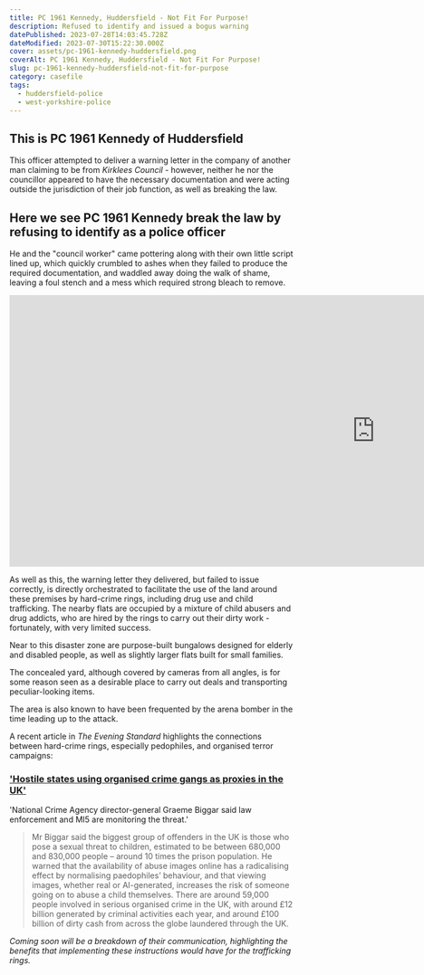 ```yaml
---
title: PC 1961 Kennedy, Huddersfield - Not Fit For Purpose!
description: Refused to identify and issued a bogus warning
datePublished: 2023-07-28T14:03:45.728Z
dateModified: 2023-07-30T15:22:30.000Z
cover: assets/pc-1961-kennedy-huddersfield.png
coverAlt: PC 1961 Kennedy, Huddersfield - Not Fit For Purpose!
slug: pc-1961-kennedy-huddersfield-not-fit-for-purpose
category: casefile
tags:
  - huddersfield-police
  - west-yorkshire-police
---
```

## This is PC 1961 Kennedy of Huddersfield

This officer attempted to deliver a warning letter in the company of another man
claiming to be from *Kirklees Council* - however,
neither he nor the councillor appeared to have the necessary documentation
and were acting outside the jurisdiction of their job function, as well as
breaking the law.


## Here we see PC 1961 Kennedy break the law by refusing to identify as a police officer

He and the "council worker" came pottering along with their own little script lined up, which quickly
crumbled to ashes when they failed to produce the required documentation, and waddled away doing the 
walk of shame, leaving a foul stench and a mess which required strong bleach to remove.


<iframe width="1290" height="480" src="https://www.youtube.com/embed/QrKbzzVASl8" title="Bogus PC 1961 Kennedy and Kirklees Council n*nce" frameborder="0" allow="accelerometer; autoplay; clipboard-write; encrypted-media; gyroscope; picture-in-picture; web-share" allowfullscreen></iframe>


As well as this, the warning letter they delivered, but failed to issue correctly,
is directly orchestrated to facilitate the use of the land around these premises by
hard-crime rings, including drug use and child trafficking. The nearby flats are
occupied by a mixture of child abusers and drug addicts, who are hired by the rings to
carry out their dirty work - fortunately, with very limited success.

Near to this disaster zone are purpose-built bungalows designed for elderly and disabled
people, as well as slightly larger flats built for small families.

The concealed yard, although covered by cameras from all angles, is for some reason seen
as a desirable place to carry out deals and transporting peculiar-looking items.

The area is also known to have been frequented by the arena bomber in the time
leading up to the attack. 

A recent article in *The Evening Standard* highlights the connections between hard-crime
rings, especially pedophiles, and organised terror campaigns:


### ['Hostile states using organised crime gangs as proxies in the UK'](https://www.standard.co.uk/news/crime/national-crime-agency-mi5-north-korea-russian-london-b1094807.html)

'National Crime Agency director-general Graeme Biggar said law enforcement and MI5 are monitoring the threat.'

> Mr Biggar said the biggest group of offenders in the UK is those who pose a sexual threat to children, estimated to be between 680,000 and 830,000 people – around 10 times the prison population.
> He warned that the availability of abuse images online has a radicalising effect by normalising paedophiles’ behaviour, and that viewing images, whether real or AI-generated, increases the risk of someone going on to abuse a child themselves.
> There are around 59,000 people involved in serious organised crime in the UK, with around £12 billion generated by criminal activities each year, and around £100 billion of dirty cash from across the globe laundered through the UK.

_Coming soon will be a breakdown of their communication, highlighting the benefits
that implementing these instructions would have for the trafficking rings._